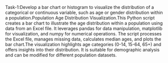 Task-1:Develop a bar chart or histogram to visualize the distribution of a categorical or continuous variable, such as age or gender distribution within a population.Population Age Distribution Visualization.This Python script creates a bar chart to illustrate the age distribution within a population using data from an Excel file. It leverages pandas for data manipulation, matplotlib for visualization, and numpy for numerical operations. The script processes the Excel file, manages missing data, calculates median ages, and plots the bar chart.The visualization highlights age categories (0-14, 15-64, 65+) and offers insights into their distribution. It is suitable for demographic analysis and can be modified for different population datasets.

